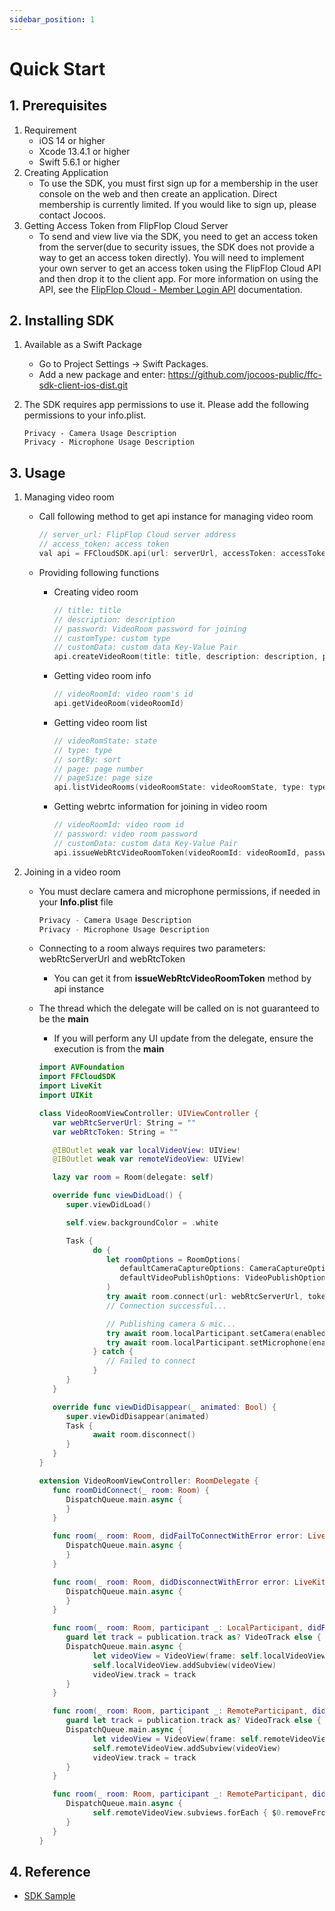 ```yaml
---
sidebar_position: 1
---
```


# Quick Start

## 1. Prerequisites

1. Requirement
   * iOS 14 or higher
   * Xcode 13.4.1 or higher
   * Swift 5.6.1 or higher
2. Creating Application
   * To use the SDK, you must first sign up for a membership in the user console on the web and then create an application. Direct membership is currently limited. If you would like to sign up, please contact Jocoos.
3. Getting Access Token from FlipFlop Cloud Server
   * To send and view live via the SDK, you need to get an access token from the server(due to security issues, the SDK does not provide a way to get an access token directly). You will need to implement your own server to get an access token using the FlipFlop Cloud API and then drop it to the client app. For more information on using the API, see the [FlipFlop Cloud - Member Login API](https://jocoos-public.github.io/dev-book/jekyll/2023-10-16-App-Member-API.html#member-login) documentation.

## 2. Installing SDK

1. Available as a Swift Package 
   * Go to Project Settings -> Swift Packages.
   * Add a new package and enter: https://github.com/jocoos-public/ffc-sdk-client-ios-dist.git
2. The SDK requires app permissions to use it. Please add the following permissions to your info.plist.

   ```text
   Privacy - Camera Usage Description
   Privacy - Microphone Usage Description
   ```

## 3. Usage

1. Managing video room
   * Call following method to get api instance for managing video room

      ```swift
      // server_url: FlipFlop Cloud server address
      // access_token: access token
      val api = FFCloudSDK.api(url: serverUrl, accessToken: accessToken)
      ```

   * Providing following functions
     * Creating video room

       ```swift
       // title: title
       // description: description
       // password: VideoRoom password for joining
       // customType: custom type
       // customData: custom data Key-Value Pair
       api.createVideoRoom(title: title, description: description, password: password, customType: customType, customData: customData)
       ```

     * Getting video room info

       ```swift
       // videoRoomId: video room's id
       api.getVideoRoom(videoRoomId)
       ```

     * Getting video room list

       ```swift
       // videoRomState: state
       // type: type
       // sortBy: sort
       // page: page number
       // pageSize: page size
       api.listVideoRooms(videoRoomState: videoRoomState, type: type, sortBy: sortBy, page: page, pageSize: pageSize)
       ```

     * Getting webrtc information for joining in video room

       ```swift
       // videoRoomId: video room id
       // password: video room password
       // customData: custom data Key-Value Pair
       api.issueWebRtcVideoRoomToken(videoRoomId: videoRoomId, password: password, customData: customData)
       ```

2. Joining in a video room
   * You must declare camera and microphone permissions, if needed in your **Info.plist** file

     ```swift
     Privacy - Camera Usage Description
     Privacy - Microphone Usage Description
     ```

   * Connecting to a room always requires two parameters: webRtcServerUrl and webRtcToken
     * You can get it from **issueWebRtcVideoRoomToken** method by api instance
   * The thread which the delegate will be called on is not guaranteed to be the **main**
     * If you will perform any UI update from the delegate, ensure the execution is from the **main**

     ```swift
     import AVFoundation
     import FFCloudSDK
     import LiveKit
     import UIKit

     class VideoRoomViewController: UIViewController {
        var webRtcServerUrl: String = ""
        var webRtcToken: String = ""

        @IBOutlet weak var localVideoView: UIView!
        @IBOutlet weak var remoteVideoView: UIView!

        lazy var room = Room(delegate: self)

        override func viewDidLoad() {
           super.viewDidLoad()

           self.view.backgroundColor = .white

           Task {
                 do {
                    let roomOptions = RoomOptions(
                       defaultCameraCaptureOptions: CameraCaptureOptions(dimensions: Dimensions(width: 1280, height: 720)),
                       defaultVideoPublishOptions: VideoPublishOptions(encoding: VideoEncoding(maxBitrate: 1_700_000, maxFps: 30))
                    )
                    try await room.connect(url: webRtcServerUrl, token: webRtcToken, roomOptions: roomOptions)
                    // Connection successful...

                    // Publishing camera & mic...
                    try await room.localParticipant.setCamera(enabled: true)
                    try await room.localParticipant.setMicrophone(enabled: true)
                 } catch {
                    // Failed to connect
                 }
           }
        }

        override func viewDidDisappear(_ animated: Bool) {
           super.viewDidDisappear(animated)
           Task {
                 await room.disconnect()
           }
        }
     }

     extension VideoRoomViewController: RoomDelegate {
        func roomDidConnect(_ room: Room) {
           DispatchQueue.main.async {
           }
        }

        func room(_ room: Room, didFailToConnectWithError error: LiveKitError?) {
           DispatchQueue.main.async {
           }
        }

        func room(_ room: Room, didDisconnectWithError error: LiveKitError?) {
           DispatchQueue.main.async {
           }
        }

        func room(_ room: Room, participant _: LocalParticipant, didPublishTrack publication: LocalTrackPublication) {
           guard let track = publication.track as? VideoTrack else { return }
           DispatchQueue.main.async {
                 let videoView = VideoView(frame: self.localVideoView.bounds)
                 self.localVideoView.addSubview(videoView)
                 videoView.track = track
           }
        }

        func room(_ room: Room, participant _: RemoteParticipant, didSubscribeTrack publication: RemoteTrackPublication) {
           guard let track = publication.track as? VideoTrack else { return }
           DispatchQueue.main.async {
                 let videoView = VideoView(frame: self.remoteVideoView.bounds)
                 self.remoteVideoView.addSubview(videoView)
                 videoView.track = track
           }
        }

        func room(_ room: Room, participant _: RemoteParticipant, didUnsubscribeTrack publication: RemoteTrackPublication) {
           DispatchQueue.main.async {
                 self.remoteVideoView.subviews.forEach { $0.removeFromSuperview() }
           }
        }
     }
     ```

## 4. Reference

* [SDK Sample](https://github.com/jocoos-public/ffc-sdk-client-ios-sample)
